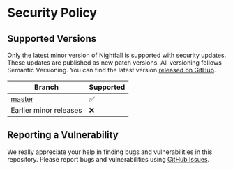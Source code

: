 # Security Policy

## Supported Versions

Only the latest minor version of Nightfall is supported with security updates. These updates are
published as new patch versions. All versioning follows Semantic Versioning. You can find the latest
version [released on GitHub](https://github.com/EYBlockchain/nightfall/releases).

| Branch                                        | Supported          |
| --------------------------------------------- | ------------------ |
| [master](https://github.com/EYBlockchain/nightfall/tree/master) | :white_check_mark: |
| Earlier minor releases                        | :x:                |

## Reporting a Vulnerability

We really appreciate your help in finding bugs and vulnerabilities in this repository. Please report
bugs and vulnerabilities using [GitHub Issues](https://github.com/EYBlockchain/nightfall/issues).

